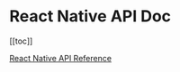 # React Native API Doc

[[toc]]

[React Native API Reference](https://sdkdocs.easemob.com/apidoc/rn/modules.html)